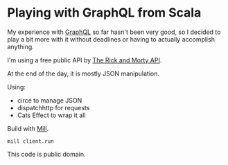 # Playing with GraphQL from Scala

My experience with [GraphQL](https://graphql.org/) so far hasn't been very
good, so I decided to play a bit more with it without deadlines or having
to actually accomplish anything.

I'm using a free public API by [The Rick and Morty API](https://rickandmortyapi.com/).

At the end of the day, it is mostly JSON manipulation.

Using:
 - circe to manage JSON
 - dispatchhttp for requests
 - Cats Effect to wrap it all

Build with [Mill](http://www.lihaoyi.com/mill/).

    mill client.run

This code is public domain.

